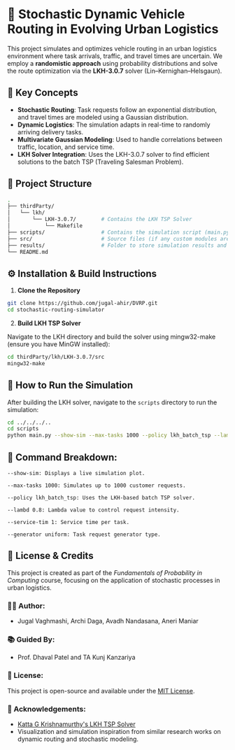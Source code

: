 # 🚚 Stochastic Dynamic Vehicle Routing in Evolving Urban Logistics

This project simulates and optimizes vehicle routing in an urban logistics environment where task arrivals, traffic, and travel times are uncertain. We employ a **randomistic approach** using probability distributions and solve the route optimization via the **LKH-3.0.7** solver (Lin–Kernighan–Helsgaun).

## 🧠 Key Concepts

- **Stochastic Routing**: Task requests follow an exponential distribution, and travel times are modeled using a Gaussian distribution.
- **Dynamic Logistics**: The simulation adapts in real-time to randomly arriving delivery tasks.
- **Multivariate Gaussian Modeling**: Used to handle correlations between traffic, location, and service time.
- **LKH Solver Integration**: Uses the LKH-3.0.7 solver to find efficient solutions to the batch TSP (Traveling Salesman Problem).

## 📁 Project Structure

```bash
.
├── thirdParty/
│   └── lkh/
│       └── LKH-3.0.7/        # Contains the LKH TSP Solver
│           └── Makefile
├── scripts/                  # Contains the simulation script (main.py)
├── src/                      # Source files (if any custom modules are added)
├── results/                  # Folder to store simulation results and plots
└── README.md
```

## ⚙️ Installation & Build Instructions

1. **Clone the Repository**

```bash
git clone https://github.com/jugal-ahir/DVRP.git
cd stochastic-routing-simulator
```

2. **Build LKH TSP Solver**

Navigate to the LKH directory and build the solver using mingw32-make (ensure you have MinGW installed):

```bash
cd thirdParty/lkh/LKH-3.0.7/src
mingw32-make
```

## 🚀 How to Run the Simulation

After building the LKH solver, navigate to the `scripts` directory to run the simulation:

```bash
cd ../../../..
cd scripts
python main.py --show-sim --max-tasks 1000 --policy lkh_batch_tsp --lambd 0.8 --service-tim 1 --generator uniform
```

## 🔄 Command Breakdown:

    --show-sim: Displays a live simulation plot.

    --max-tasks 1000: Simulates up to 1000 customer requests.

    --policy lkh_batch_tsp: Uses the LKH-based batch TSP solver.

    --lambd 0.8: Lambda value to control request intensity.

    --service-tim 1: Service time per task.

    --generator uniform: Task request generator type.

## 📝 License & Credits

This project is created as part of the *Fundamentals of Probability in Computing* course, focusing on the application of stochastic processes in urban logistics.

### 👩‍💻 Author:
- Jugal Vaghmashi, Archi Daga, Avadh Nandasana, Aneri Maniar 

### 📚 Guided By:
- Prof. Dhaval Patel and TA Kunj Kanzariya

### 📄 License:
This project is open-source and available under the [MIT License](LICENSE).

### 🤝 Acknowledgements:
- [Katta G Krishnamurthy's LKH TSP Solver](http://webhotel4.ruc.dk/~keld/research/LKH/)
- Visualization and simulation inspiration from similar research works on dynamic routing and stochastic modeling.

